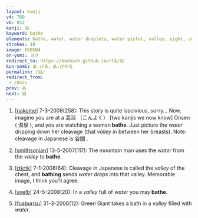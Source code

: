 ```yaml
---
layout: kanji
v4: 789
v6: 852
kanji: 浴
keyword: bathe
elements: bathe, water, water droplets, water pistol, valley, eight, umbrella, mouth
strokes: 10
image: E6B5B4
on-yomi: ヨク
redirect_to: https://hochanh.github.io/rtk/浴
kun-yomi: あ.びる、あ.びせる
permalink: /浴/
redirect_from:
 - /852/
prev: 谷
next: 容
---
```


1) [<a href="http://kanji.koohii.com/profile/nakome">nakome</a>] 7-3-2008(258): This story is quite lascivious, sorry... Now, imagine you are at a 混浴 （こんよく） [two kanjis we now know] Onsen ( 温泉 ), and you are watching a woman<strong> bathe</strong>. Just picture the <em>water</em> dripping down her cleavage (that <em>valley</em> in between her breasts). Note: cleavage in Japanese is 谷間 .

2) [<a href="http://kanji.koohii.com/profile/smithsonian">smithsonian</a>] 13-5-2007(117): The mountain man uses the <em>water</em> from the <em>valley</em> to<strong> bathe</strong>.

3) [<a href="http://kanji.koohii.com/profile/rtkrtk">rtkrtk</a>] 7-1-2008(64): Cleavage in Japanese is called the <em>valley</em> of the chest, and <strong>bathing</strong> sends <em>water drops</em> into that valley. Memorable image, I think you&#039;ll agree.

4) [<a href="http://kanji.koohii.com/profile/axelb">axelb</a>] 24-5-2008(20): In a <em>valley</em> full of <em>water</em> you may<strong> bathe</strong>.

5) [<a href="http://kanji.koohii.com/profile/fuaburisu">fuaburisu</a>] 31-3-2006(12): Green Giant takes a bath in a <em>valley</em> filled with <em>water</em>.

